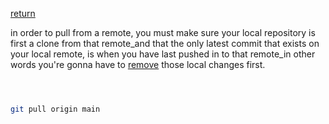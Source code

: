 [return](versioncontrol)

in order to pull from a remote, you must make sure your
local repository is first a clone from that remote_and that
the only latest commit that exists on your local remote, is
when you have last pushed in to that remote_in other words
you're gonna have to [remove](gitlocalcancel) those local changes first.


```sh



git pull origin main

```
















